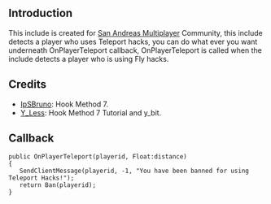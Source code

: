 ## Introduction ##
This include is created for [San Andreas Multiplayer](www.samp.com) Community, this include detects a player who uses Teleport hacks, you can do what ever you want underneath OnPlayerTeleport callback, OnPlayerTeleport is called when the include detects a player who is using Fly hacks.

## Credits ##
* [IpSBruno](http://forum.sa-mp.com/member.php?u=87608): Hook Method 7.
* [Y_Less](http://forum.sa-mp.com/member.php?u=29176): Hook Method 7 Tutorial and y_bit.

## Callback ##
    public OnPlayerTeleport(playerid, Float:distance)
    {
       SendClientMessage(playerid, -1, "You have been banned for using Teleport Hacks!");
       return Ban(playerid);
    }

